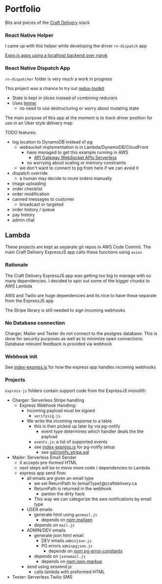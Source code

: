 # Portfolio

Bits and pieces of the [Craft Delivery](https://craftdelivery) stack

### React Native Helper

I came up with this helper while developing the driver `rn-dispatch` app

[Expo.js apps using a localhost backend over ngrok](https://dev.to/craftdelivery/expo-js-apps-using-a-localhost-backend-over-ngrok-hb6)

### React Native Dispatch App

`rn-dispatcher` folder is very much a work in progress

This project was a chance to try out [redux-toolkit](https://github.com/reduxjs/redux-toolkit)
  - State is kept in slices instead of combining reducers
  - Uses [Immer](https://github.com/immerjs/immer)
    - no need to use destructuring or worry about mutating state 

The main purpose of this app at the moment is to track driver position for use in an Uber style delivery map

TODO features:
  - log location to DynamoDB instead of pg
    - websocket implementation is in Lambda/DynamoDB/CloudFront
      - have managed to get this example running in AWS 
        - [API Gateway WebSocket APIs Serverless](https://blog.neverendingqs.com/2019/07/01/serverless-websocket-example.html)
      - no worrying about scaling or memory constraints
    - we don't want to connect to pg from here if we can avoid it
  - dispatch override
    - a human may decide to route orders manually
  - image uploading
  - order checklist
  - order modification
  - canned messages to customer
    - broadcast or targeted
  - order history / queue
  - pay history
  - admin chat

## Lambda
These projects are kept as separate git repos in AWS Code Commit. The main Craft Delivery ExpressJS app calls these functions using `axios`

### Rationale
The Craft Delivery ExpressJS app was getting too big to manage with so many dependencies. I decided to spin out some of the bigger chunks to AWS Lambda

AWS and Twilio are huge dependencies and its nice to have these separate from the ExpressJS app

The Stripe library is still needed to sign incoming webhooks

### No Database connection
Charger, Mailer and Texter do not connect to the postgres database. This is done for security purposes as well as to minimize open connections. Database relevant feedback is provided via webhook

### Webhook init

See [index-express.js](https://github.com/craftdelivery/portfolio/blob/main/index-express.js) for how the express app handles incoming webhooks

### Projects
`express-js` folders contain support code from the ExpressJS monolith
  - Charger: Serverless Stripe handling
    - Express Webhook Handling:
      - Incoming payload must be signed
        - `verifysig.js`
      - We write the incoming response to a table
        - this is then picked up later by via pg-notify
          - event type determines which handler deals the the payload
        - `events.js`: a list of supported events
        - see [index-express.js](https://github.com/craftdelivery/portfolio/blob/main/index-express.js) for pg-notify setup
          - see [sql/notify_stripe.sql](https://github.com/craftdelivery/portfolio/blob/main/charger/sql/notify_stripe.sql)
  - Mailer: Serverless Email Sender
    - it accepts pre-formed HTML
    - next steps will be to move more code / dependencies to Lambda
    - express app send flow:
      - all emails are given an email type
        - we set ReturnPath to {emailType}@craftdelivery.ca
        - ReturnPath is returned in the webhook
          - pardon the dirty hack
        - This way we can categorize the aws notifications by email type
      - USER emails
        - generate html using `genmail.js`
          - depends on [npm mailgen](https://www.npmjs.com/package/mailgen)
        - depends on `mail.js`
      - ADMIN/DEV emails
        - generate json html email
          - DEV emails `adminjson.js`
          - PG errors `adminpgjson.js`
            - depends on [npm pg-error-constants](https://www.npmjs.com/package/pg-error-constants)
        - depends on `jsonemail.js`
          - depends on [npm json-markup](https://www.npmjs.com/package/json-markup)
      - send using sessend.js
        - calls lambda with preformed HTML
  - Texter: Serverless Twilio SMS